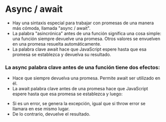 # Async / await
* Hay una sintaxis especial para trabajar con promesas de una manera más cómoda, llamada "async / await".
* La palabra "asincrónica" antes de una función significa una cosa simple: una función siempre devuelve una promesa. Otros valores se envuelven en una promesa resuelta automáticamente.
* La palabra clave await hace que JavaScript espere hasta que esa promesa se establezca y devuelva su resultado.
  
### La async palabra clave antes de una función tiene dos efectos:

* Hace que siempre devuelva una promesa.
Permite await ser utilizado en él.
* La await palabra clave antes de una promesa hace que JavaScript espere hasta que esa promesa se establezca y luego:
- Si es un error, se genera la excepción, igual que si throw error se llamara en ese mismo lugar.
- De lo contrario, devuelve el resultado.